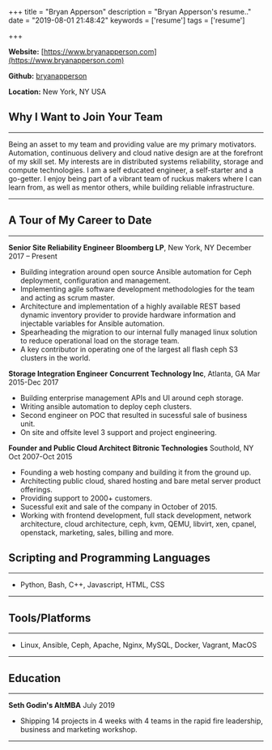 +++
title = "Bryan Apperson"
description = "Bryan Apperson's resume.."
date = "2019-08-01 21:48:42"
keywords = ['resume']
tags = ['resume']

+++

**Website:** [https://www.bryanapperson.com](https://www.bryanapperson.com)

**Github:** [bryanapperson](https://github.com/bryanapperson)

**Location:** New York, NY USA

## Why I Want to Join Your Team

- - - -

Being an asset to my team and providing value are my primary motivators. Automation, continuous delivery and cloud native design are at the forefront of my skill set. My interests are in distributed systems reliability, storage and compute technologies. I am a self educated engineer, a self-starter and a go-getter. I enjoy being part of a vibrant team of ruckus makers where I can learn from, as well as mentor others, while building reliable infrastructure.

- - - -


## A Tour of My Career to Date

- - - -

**Senior Site Reliability Engineer**
**Bloomberg LP**, New York, NY               December 2017 – Present

* Building integration around open source Ansible automation for Ceph deployment, configuration and management.
* Implementing agile software development methodologies for the team and acting as scrum master.
* Architecture and implementation of a highly available REST based dynamic inventory provider to provide hardware information and injectable variables for Ansible automation.
* Spearheading the migration to our internal fully managed linux solution to reduce operational load on the storage team.
* A key contributor in operating one of the largest all flash ceph S3 clusters in the world.

**Storage Integration Engineer**
**Concurrent Technology Inc**, Atlanta, GA        Mar 2015-Dec 2017

* Building enterprise management APIs and UI around ceph storage.
* Writing ansible automation to deploy ceph clusters.
* Second engineer on POC that resulted in sucessful sale of business unit.
* On site and offsite level 3 support and project engineering.

**Founder and Public Cloud Architect**
**Bitronic Technologies** Southold, NY            Oct 2007-Oct 2015

* Founding a web hosting company and building it from the ground up.
* Architecting public cloud, shared hosting and bare metal server product offerings.
* Providing support to 2000+ customers.
* Sucessful exit and sale of the company in October of 2015.
* Working with frontend development, full stack development, network architecture, cloud architecture, ceph, kvm, QEMU, libvirt, xen, cpanel, openstack, marketing, sales, billing and more.

## Scripting and Programming Languages

- - - -

* Python, Bash, C++, Javascript, HTML, CSS

- - - -

## Tools/Platforms

- - - -

* Linux, Ansible, Ceph, Apache, Nginx, MySQL, Docker, Vagrant, MacOS

- - - -

## Education

- - - -

**Seth Godin's AltMBA**                                July 2019 

* Shipping 14 projects in 4 weeks with 4 teams in the rapid fire leadership, business and marketing workshop.

- - - -
